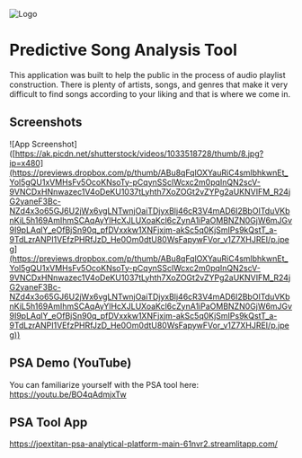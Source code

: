 
![Logo](https://www.citypng.com/public/uploads/preview/black-music-wave-sound-waves-rhythm-free-png-316319757241kbuiyklh2.png)


# Predictive Song Analysis Tool

This application was built to help the public in the process of audio playlist construction. 
There is plenty of artists, songs, and genres that make it very difficult to find songs according to your liking and that is where we come in.  


## Screenshots

![App Screenshot]([https://ak.picdn.net/shutterstock/videos/1033518728/thumb/8.jpg?ip=x480](https://previews.dropbox.com/p/thumb/ABu8qFqlOXYauRiC4smlbhkwnEt_Yol5gQU1xVMHsFv5OcoKNsoTy-pCqynSSclWcxc2m0pqInQN2scV-9VNCDxHNnwazec1V4oDeKU1037tLyhth7XoZOGt2vZYPg2aUKNVIFM_R24jG2yaneF3Bc-NZd4x3o65GJ6U2jWx6vgLNTwnjOaiTDjyxBlj46cR3V4mAD6I2BbOITduVKbnKiL5h169AmIhmSCAqAyYlHcXJLUXoaKcl6cZynA1iPaOMBNZN0GjW6mJGv9I9pLAqlY_eOfBjSn90q_pfDVxxkw1XNFjxjm-akSc5q0KjSmIPs9kQstT_a-9TdLzrANPI1VEfzPHRfJzD_He0Om0dtU80WsFapywFVor_v1Z7XHJREI/p.jpeg](https://previews.dropbox.com/p/thumb/ABu8qFqlOXYauRiC4smlbhkwnEt_Yol5gQU1xVMHsFv5OcoKNsoTy-pCqynSSclWcxc2m0pqInQN2scV-9VNCDxHNnwazec1V4oDeKU1037tLyhth7XoZOGt2vZYPg2aUKNVIFM_R24jG2yaneF3Bc-NZd4x3o65GJ6U2jWx6vgLNTwnjOaiTDjyxBlj46cR3V4mAD6I2BbOITduVKbnKiL5h169AmIhmSCAqAyYlHcXJLUXoaKcl6cZynA1iPaOMBNZN0GjW6mJGv9I9pLAqlY_eOfBjSn90q_pfDVxxkw1XNFjxjm-akSc5q0KjSmIPs9kQstT_a-9TdLzrANPI1VEfzPHRfJzD_He0Om0dtU80WsFapywFVor_v1Z7XHJREI/p.jpeg))


## PSA Demo (YouTube)

You can familiarize yourself with the PSA tool here: https://youtu.be/BO4qAdmjxTw


## PSA Tool App

https://joextitan-psa-analytical-platform-main-61nvr2.streamlitapp.com/


